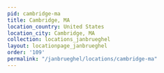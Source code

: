 ```yaml
---
pid: cambridge-ma
title: Cambridge, MA
location_country: United States
location_city: Cambridge, MA
collection: locations_janbrueghel
layout: locationpage_janbrueghel
order: '109'
permalink: "/janbrueghel/locations/cambridge-ma"
---
```

